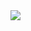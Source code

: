 <img src="[https://media0.giphy.com/media/v1.Y2lkPTc5MGI3NjExZ2oxY29wNWFoM255amxnankzMHJrczk2NWJycHl0ZXU2dnltZWg1cyZlcD12MV9pbnRlcm5hbF9naWZfYnlfaWQmY3Q9Zw/dTUHzhs2cLfZLN9zL1/giphy.gif](https://media3.giphy.com/media/v1.Y2lkPTc5MGI3NjExZjBicGNhd3ZvY3prbnhpcDYxN3puMjQwMjQ2aGJoNGJmNTRjODdpYyZlcD12MV9pbnRlcm5hbF9naWZfYnlfaWQmY3Q9Zw/1forTCExMq1F3M2JjS/giphy.gif)"/>
